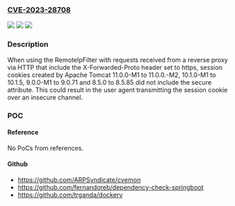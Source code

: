 ### [CVE-2023-28708](https://cve.mitre.org/cgi-bin/cvename.cgi?name=CVE-2023-28708)
![](https://img.shields.io/static/v1?label=Product&message=Apache%20Tomcat&color=blue)
![](https://img.shields.io/static/v1?label=Version&message=11.0.0-M1%3C%3D%2011.0.0-M2%20&color=brighgreen)
![](https://img.shields.io/static/v1?label=Vulnerability&message=CWE-523%20Unprotected%20Transport%20of%20Credentials&color=brighgreen)

### Description

When using the RemoteIpFilter with requests received from a reverse proxy via HTTP that include the X-Forwarded-Proto header set to https, session cookies created by Apache Tomcat 11.0.0-M1 to 11.0.0.-M2, 10.1.0-M1 to 10.1.5, 9.0.0-M1 to 9.0.71 and 8.5.0 to 8.5.85 did not include the secure attribute. This could result in the user agent transmitting the session cookie over an insecure channel.

### POC

#### Reference
No PoCs from references.

#### Github
- https://github.com/ARPSyndicate/cvemon
- https://github.com/fernandoreb/dependency-check-springboot
- https://github.com/trganda/dockerv

